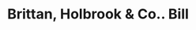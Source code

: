 ---
doi: 10.7916/D8V70WS8
date_other: '1870'
date_other_textual: 1870-1879
form: printed ephemera
genre:
- Invoices
name:
- Brittan, Holbrook & Co.
object_in_context_url: https://biggert.cul.columbia.edu/items/view/ave_biggert_01818
subject_hierarchical_geographic:
- San Francisco, California, United States
subject_name:
- Brittan, Holbrook & Co.
title: Brittan, Holbrook & Co.. Bill
sort_title: Brittan, Holbrook & Co.. Bill
call_number: ave_biggert_01818
coordinates:
- 37.78333333333333,-122.41666666666667
pid: ave_biggert_01818
identifiers: ave_biggert_01818
canvas_id: ldpd:397076
permalink: "/items/ave_biggert_01818/"
layout: iiif-image-page
---